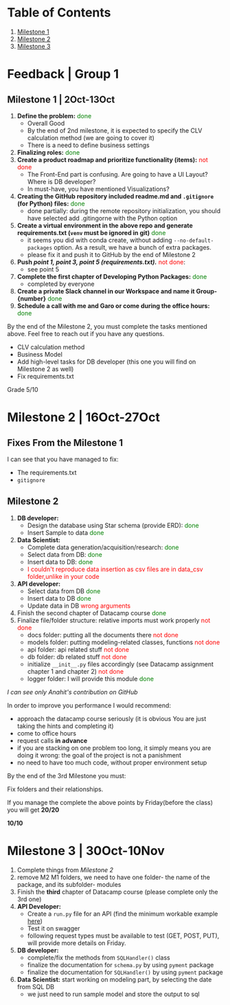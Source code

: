 # Table of Contents

1. [Milestone 1](#milestone-1--2oct-13oct)
2. [Milestone 2](#milestone-2--16oct-27oct)
3. [Milestone 3](#milestone-3--30oct-10nov)
<!-- 3. [Subsection 1.1](#subsection-1-1)
4. [Section 2](#section-2)
5. [Conclusion](#conclusion) -->

# Feedback | Group 1

## Milestone 1 | 2Oct-13Oct

1. **Define the problem:** <span style='color:green'>done</span>
    - Overall Good
    - By the end of 2nd milestone, it is expected to specify the CLV calculation method (we are going to cover it)
    - There is a need to define business settings
2. **Finalizing roles:** <span style='color:green'>done</span>
3. **Create a product roadmap and prioritize functionality (items):** <span style='color:red'>not done</span> 
    - The Front-End part is confusing. Are going to have a UI Layout? Where is DB developer?
    - In must-have, you have mentioned Visualizations?
4. **Creating the GitHub repository included readme.md and `.gitignore` (for Python) files:**  <span style='color:green'>done</span>
    - done partially:  during the remote repository initialization, you should have selected add .gitingorne with the Python option
5. **Create a virtual environment in the above repo and generate requirements.txt (`venv` must be ignored in git)** <span style='color:green'>done</span>
    - it seems you did with conda create, without adding  `--no-default-packages` option. As a result, we have a bunch of extra packages. 
    - please fix it and push it to GitHub by the end of Milestone 2 
6. **Push *point 1, point 3, point 5 (requirements.txt).*** <span style='color:red'>not done</span>: 
    - see point 5
7. **Complete the first chapter of  Developing Python Packages:** <span style='color:green'>done</span>
    - completed by everyone
8. **Create a private Slack channel in our Workspace and name it Group-{number}** <span style='color:green'>done</span>
9. **Schedule a call with me and Garo or come during the office hours:** <span style='color:green'>done</span>

By the end of the Milestone 2, you must complete the tasks mentioned above. Feel free to reach out if you have any questions.
- CLV calculation method
- Business Model
- Add high-level tasks for DB developer (this one you will find on Milestone 2  as well)
- Fix requirements.txt 

Grade 5/10


# Milestone 2 | 16Oct-27Oct

## Fixes From the Milestone 1

I can see that you have managed to fix:

- The requirements.txt
- `gitignore`

## Milestone 2


1. **DB developer:**
    - Design the database using Star schema (provide ERD): <span style='color:green'>done</span>
    - Insert Sample to data <span style='color:green'>done</span>
3. **Data Scientist:**
    - Complete data generation/acquisition/research: <span style='color:green'>done</span>
    - Select data from DB: <span style='color:green'>done</span>
    - Insert data to DB: <span style='color:green'>done</span>
    - <span style='color:red'>I couldn't reproduce data insertion as csv files are in data_csv folder,unlike in your code</span>
4. **API developer:**
    - Select data from DB <span style='color:green'>done</span>
    - Insert data to DB <span style='color:green'>done</span>
    - Update data in DB <span style='color:red'>wrong arguments</span>
5. Finish the second chapter of Datacamp course <span style='color:green'>done</span>
6. Finalize file/folder structure: relative imports must work properly <span style='color:red'>not done</span>
    - docs folder: putting all the documents there <span style='color:red'>not done</span>
    - models folder: putting modeling-related classes, functions <span style='color:red'>not done</span>
    - api folder: api related stuff <span style='color:red'>not done</span>
    - db folder: db related stuff <span style='color:red'>not done</span>
    - initialize `__init__.py` files accordingly (see Datacamp assignment chapter 1 and chapter 2) <span style='color:red'>not done</span>
    - logger folder: I will provide this module <span style='color:green'>done</span>

*I can see only Anahit's contribution on GitHub*  


In order to improve you performance I would recommend:

- approach the datacamp course seriously (it is obvious You are just taking the hints and completing it)
- come to office hours
- request calls **in advance**
- if you are stacking on one problem too long, it simply means you are doing it wrong: the goal of the project is not a panishment
- no need to have too much code, without proper environment setup



By the end of the 3rd Milestone you must:

Fix folders and their relationships. 

If you manage the complete the above points by Friday(before the class) you will get **20/20** 

**10/10**


# Milestone 3 | 30Oct-10Nov


1. Complete things from *Milestone 2*
3. remove M2 M1 folders, we need to have one folder- the name of the package, and its subfolder- modules
2. Finish the **third** chapter of Datacamp course (please complete only the 3rd one)
3. **API Developer:** 
    - Create a `run.py` file for an API (find the minimum workable example [here](https://github.com/hovhannisyan91/fastapi)) 
    - Test it on swagger
    - following request types must be available to test (GET, POST, PUT), will provide more details on Friday.
4. **DB developer:**
    - complete/fix the methods from `SQLHandler()` class
    - finalize the documentation for `schema.py` by using `pyment` package
    - finalize the documentation for `SQLHandler()` by using `pyment` package
5. **Data Scientist:** start working on modeling part, by selecting the date from SQL DB
    - we just need to run sample model and store the output to sql